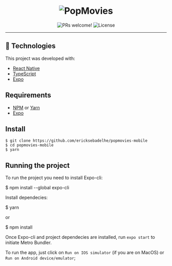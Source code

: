 <h1 align="center">
    <img alt="PopMovies" title="Popmovies" src=".github/logo.svg" />
</h1>

<p align="center">
 <img src="https://img.shields.io/static/v1?label=PRs&message=welcome&color=15C3D6&labelColor=000000" alt="PRs welcome!" />

  <img alt="License" src="https://img.shields.io/static/v1?label=license&message=MIT&color=15C3D6&labelColor=000000">
</p>

---
## 🚀 Technologies

This project was developed with:

- [React Native](https://facebook.github.io/react-native/)
- [TypeScript](https://www.typescriptlang.org/)
- [Expo](https://docs.expo.dev/)

## Requirements

- [NPM](https://npmjs.org/) or [Yarn](https://yarnpkg.com/)
- [Expo](https://docs.expo.dev/)

## Install

    $ git clone https://github.com/ericksebadelhe/popmovies-mobile
    $ cd popmovies-mobile
    $ yarn

## Running the project

To run the project you need to install Expo-cli:

  $ npm install --global expo-cli

Install dependecies:

  $ yarn

  or

  $ npm install

Once Expo-cli and project dependecies are installed, run `expo start` to initiate Metro Bundler.

To run the app, just click on `Run on IOS simulator` (if you are on MacOS) or `Run on Android device/emulator`;


